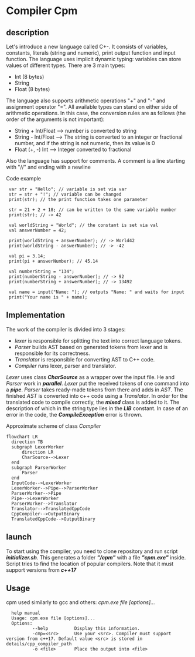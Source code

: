 # Compiler Cpm

  description
  -----------

Let's introduce a new language called C+-. It consists of variables, constants, literals (string and numeric), print output function and input function. 
The language uses implicit dynamic typing: variables can store values of different types. There are 3 main types:
  * Int (8 bytes)
  * String
  * Float (8 bytes)

The language also supports arithmetic operations "+" and "-" and assignment operator "=". All available types can stand on either side of arithmetic operations. In this case, the conversion rules are as follows (the order of the arguments is not important):
  * String + Int/Float --> number is converted to string
  * String - Int/Float --> The string is converted to an integer or fractional number, and if the string is not numeric, then its value is 0 
  * Float (+, -) Int   --> Integer converted to fractional

Also the language has support for comments. A comment is a line starting with "//" and ending with a newline
 
Code example
```
 var str = "Hello"; // variable is set via var
 str = str + "!"; // variable can be changed
 print(str); // the print function takes one parameter
```
```
 str = 21 + 2 + 18; // can be written to the same variable number 
 print(str); // -> 42
``` 
```
 val worldString = "World"; // the constant is set via val 
 val answerNumber = 42;
``` 
```
 print(worldString + answerNumber); // -> World42
 print(worldString - answerNumber); // -> -42
 
 val pi = 3.14;
 print(pi + answerNumber); // 45.14
``` 
```
 val numberString = "134";
 print(numberString - answerNumber); // -> 92
 print(numberString + answerNumber); // -> 13492
```
```
 val name = input("Name: "); // outputs "Name: " and waits for input
 print("Your name is " + name);
``` 
  Implementation
  --------------
The work of the compiler is divided into 3 stages:
  * *lexer* is responsible for splitting the text into correct language tokens. 
  * *Parser* builds AST based on generated tokens from lexer and is responsible for its correctness.
  * *Translator* is responsible for converting AST to C++ code.
  * *Compiler* runs lexer, parser and translator.
  
*Lexer* uses class ***CharSource*** as a wrapper over the input file. He and *Parser* work in ***parallel***. *Lexer* put the received tokens of one command into a ***pipe***. *Parser* takes ready-made tokens from there and adds in *AST*. The finished *AST* is converted into c++ code using a *Translator*. In order for the translated code to compile correctly, the ***mixed*** class is added to it. The description of which in the string type lies in the ***LIB*** constant. In case of an error in the code, the ***CompileException*** error is thrown.
  
Approximate scheme of class *Compiler*
  ```mermaid
flowchart LR
    direction TB
    subgraph LexerWorker
        direction LR
        CharSource-->Lexer
    end
    subgraph ParserWorker
        Parser
    end
    InputCode-->LexerWorker
    LexerWorker-->Pipe-->ParserWorker
    ParserWorker-->Pipe
    Pipe-->LexerWorker
    ParserWorker-->Translator
    Translator-->TranslatedCppCode
    CppCompiler-->OutputBinary
    TranslatedCppCode-->OutputBinary
```
  
  launch
  ------
To start using the compiler, you need to clone repository and run script ***initializer.sh***. This generates a folder ***"/cpm"*** with a file ***"cpm.exe"*** inside. Script tries to find the location of popular compilers. Note that it must support versions from ***c++17***
  
  Usage
  -----
cpm used similarly to gcc and others: *cpm.exe file [options]...*
```
  help manual
  Usage: cpm.exe file [options]...
  Options:
          --help          Display this information.
          -cmp=<src>      Use your <src>. Compiler must support version from c++17. Default value <src> is stored in details/cpp_compiler_path
          -o <file>       Place the output into <file>
``` 
 
